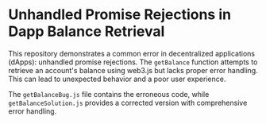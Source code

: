 # Unhandled Promise Rejections in Dapp Balance Retrieval

This repository demonstrates a common error in decentralized applications (dApps): unhandled promise rejections.  The `getBalance` function attempts to retrieve an account's balance using web3.js but lacks proper error handling.  This can lead to unexpected behavior and a poor user experience.

The `getBalanceBug.js` file contains the erroneous code, while `getBalanceSolution.js` provides a corrected version with comprehensive error handling.